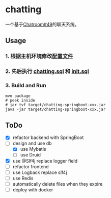 # chatting
一个基于[Chatroom#49](https://github.com/Kanarienvogels/Chatroom/pull/49)的聊天系统。

## Usage
### 1. 根据主机环境修改[配置文件](src/main/resources/application.yml)
### 2. 先后执行 [chatting.sql](chatting.sql) 和 [init.sql](init.sql)
### 3. Build and Run
```shell
mvn package
# peek inside
# jar tvf target/chatting-springboot-xxx.jar
java -jar target/chatting-springboot-xxx.jar
```

## ToDo
- [x] refactor backend with SpringBoot
- [ ] design and use db
  - [x] use Mybatis
  - [ ] use Druid
- [x] use @Slf4j replace logger field
- [ ] refactor frontend
- [ ] use Logback replace slf4j
- [ ] use Redis
- [ ] automatically delete files when they expire
- [ ] deploy with docker
